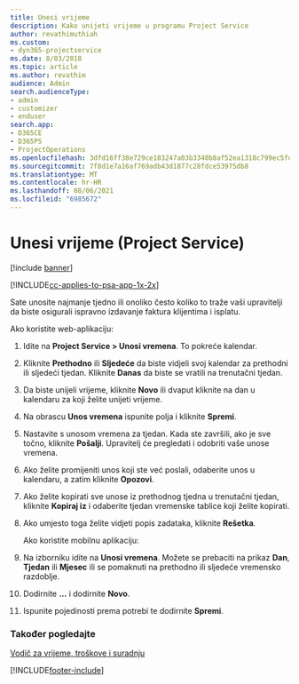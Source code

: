 ```yaml
---
title: Unesi vrijeme
description: Kako unijeti vrijeme u programu Project Service
author: revathimuthiah
ms.custom:
- dyn365-projectservice
ms.date: 8/03/2018
ms.topic: article
ms.author: revathim
audience: Admin
search.audienceType:
- admin
- customizer
- enduser
search.app:
- D365CE
- D365PS
- ProjectOperations
ms.openlocfilehash: 3dfd16ff38e729ce183247a03b3340b8af52ea1318c799ec5fd544d7b94086be
ms.sourcegitcommit: 7f8d1e7a16af769adb43d1877c28fdce53975db8
ms.translationtype: MT
ms.contentlocale: hr-HR
ms.lasthandoff: 08/06/2021
ms.locfileid: "6985672"
---
```

# <a name="enter-time-project-service"></a>Unesi vrijeme (Project Service)

[!include [banner](../includes/psa-now-project-operations.md)]

[!INCLUDE[cc-applies-to-psa-app-1x-2x](../includes/cc-applies-to-psa-app-1x-2x.md)]

Sate unosite najmanje tjedno ili onoliko često koliko to traže vaši upravitelji da biste osigurali ispravno izdavanje faktura klijentima i isplatu.  
  
 Ako koristite web-aplikaciju:  
  
1. Idite na **Project Service > Unosi vremena**. To pokreće kalendar.  
  
2. Kliknite **Prethodno** ili **Sljedeće** da biste vidjeli svoj kalendar za prethodni ili sljedeći tjedan. Kliknite **Danas** da biste se vratili na trenutačni tjedan.  
  
3. Da biste unijeli vrijeme, kliknite **Novo** ili dvaput kliknite na dan u kalendaru za koji želite unijeti vrijeme.  
  
4. Na obrascu **Unos vremena** ispunite polja i kliknite **Spremi**.  
  
5. Nastavite s unosom vremena za tjedan. Kada ste završili, ako je sve točno, kliknite **Pošalji**. Upravitelj će pregledati i odobriti vaše unose vremena.  
  
6. Ako želite promijeniti unos koji ste već poslali, odaberite unos u kalendaru, a zatim kliknite **Opozovi**.  
  
7. Ako želite kopirati sve unose iz prethodnog tjedna u trenutačni tjedan, kliknite **Kopiraj iz** i odaberite tjedan vremenske tablice koji želite kopirati.  
  
8. Ako umjesto toga želite vidjeti popis zadataka, kliknite **Rešetka**.  
  
   Ako koristite mobilnu aplikaciju:  
  
9. Na izborniku idite na **Unosi vremena**.     Možete se prebaciti na prikaz **Dan**, **Tjedan** ili **Mjesec** ili se pomaknuti na prethodno ili sljedeće vremensko razdoblje.  
  
10. Dodirnite **...** i dodirnite **Novo**.  
  
11. Ispunite pojedinosti prema potrebi te dodirnite **Spremi**.  
  
### <a name="see-also"></a>Također pogledajte  
 [Vodič za vrijeme, troškove i suradnju](../psa/time-expense-collaboration-guide.md)


[!INCLUDE[footer-include](../includes/footer-banner.md)]